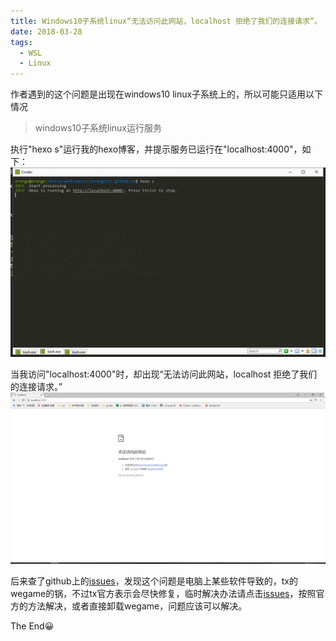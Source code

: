 ```yaml
---
title: Windows10子系统linux“无法访问此网站，localhost 拒绝了我们的连接请求”。
date: 2018-03-28
tags:
  - WSL
  -	Linux
---
```

作者遇到的这个问题是出现在windows10 linux子系统上的，所以可能只适用以下情况

> windows10子系统linux运行服务

执行"hexo s"运行我的hexo博客，并提示服务已运行在"localhost:4000"，如下：
![](/images/orange/cmder.png)

当我访问"localhost:4000"时，却出现“无法访问此网站，localhost 拒绝了我们的连接请求。”
![](/images/orange/localhost.png)

后来查了github上的[issues](https://github.com/Microsoft/WSL/issues/1554#issuecomment-380699241)，发现这个问题是电脑上某些软件导致的，tx的wegame的锅，不过tx官方表示会尽快修复，临时解决办法请点击[issues](https://github.com/Microsoft/WSL/issues/1554#issuecomment-380699241)，按照官方的方法解决，或者直接卸载wegame，问题应该可以解决。

The End😀
